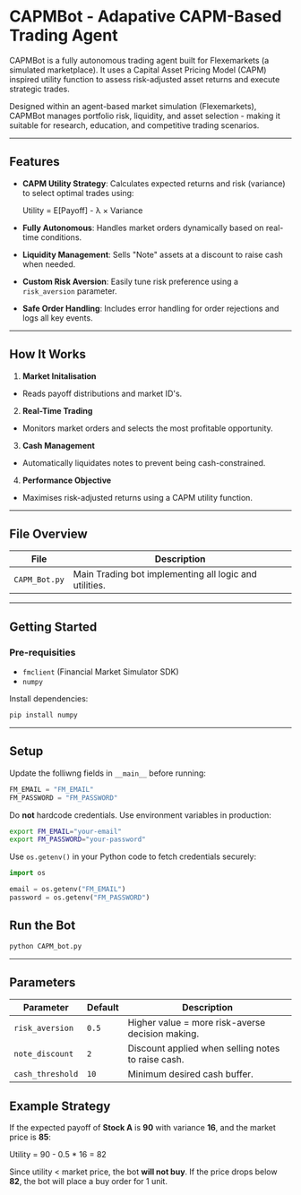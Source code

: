 # CAPMBot - Adapative CAPM-Based Trading Agent
CAPMBot is a fully autonomous trading agent built for Flexemarkets (a simulated marketplace). It uses a Capital Asset Pricing Model (CAPM) inspired utility function to assess risk-adjusted asset returns and execute strategic trades.

Designed within an agent-based market simulation (Flexemarkets), CAPMBot manages portfolio risk, liquidity, and asset selection - making it suitable for research, education, and competitive trading scenarios.

---

## Features
- **CAPM Utility Strategy**: Calculates expected returns and risk (variance) to select optimal trades using:<br>

  Utility = E[Payoff] - λ × Variance<br>

- **Fully Autonomous**: Handles market orders dynamically based on real-time conditions.
- **Liquidity Management**: Sells "Note" assets at a discount to raise cash when needed.
- **Custom Risk Aversion**: Easily tune risk preference using a `risk_aversion` parameter.
- **Safe Order Handling**: Includes error handling for order rejections and logs all key events.

---

## How It Works
1. **Market Initalisation**
  - Reads payoff distributions and market ID's.
2. **Real-Time Trading**
  - Monitors market orders and selects the most profitable opportunity.
3. **Cash Management**
  - Automatically liquidates notes to prevent being cash-constrained.
4. **Performance Objective**
  - Maximises risk-adjusted returns using a CAPM utility function.

---

## File Overview
|File           | Description                                            |
|---------------|--------------------------------------------------------|
| `CAPM_Bot.py` | Main Trading bot implementing all logic and utilities. |


---

## Getting Started
### Pre-requisities
- `fmclient` (Financial Market Simulator SDK)
- `numpy`

Install dependencies:
```bash
pip install numpy
```

---

## Setup

Update the folliwng fields in `__main__` before running:

```python
FM_EMAIL = "FM_EMAIL"      
FM_PASSWORD = "FM_PASSWORD"
```
Do **not** hardcode credentials. Use environment variables in production:

```bash
export FM_EMAIL="your-email"
export FM_PASSWORD="your-password"
```
Use ```os.getenv()``` in your Python code to fetch credentials securely:
```python
import os

email = os.getenv("FM_EMAIL")
password = os.getenv("FM_PASSWORD")
```

## Run the Bot
```bash
python CAPM_bot.py
```

---

## Parameters
| Parameter        | Default    | Description                                   |
|------------------|------------|-----------------------------------------------|
| `risk_aversion`  | `0.5` | Higher value = more risk-averse decision making.   |
| `note_discount`  | `2`   | Discount applied when selling notes to raise cash. |
| `cash_threshold` | `10`  | Minimum desired cash buffer.                       |

## Example Strategy
If the expected payoff of **Stock A** is **90** with variance **16**, and the market price is **85**:<br>

Utility = 90 - 0.5 * 16 = 82<br>

Since utility < market price, the bot **will not buy**.
If the price drops below **82**, the bot will place a buy order for 1 unit.
